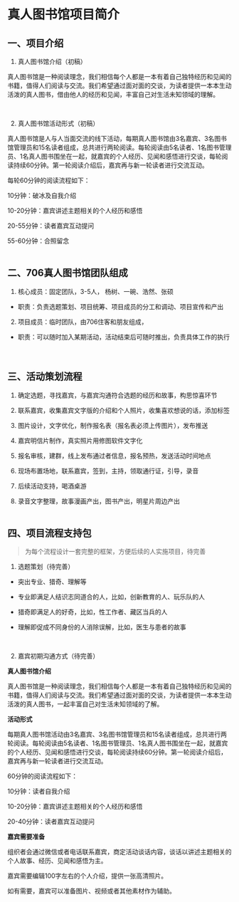 # 真人图书馆项目简介

## 一、项目介绍

1. 真人图书馆介绍（初稿）

真人图书馆是一种阅读理念，我们相信每个人都是一本有着自己独特经历和见闻的书籍，值得人们阅读与交流。我们希望通过面对面的交谈，为读者提供一本本生动活泼的真人图书，借由他人的经历和见闻，丰富自己对生活未知领域的理解。

<br>

2. 真人图书馆活动形式（初稿）

真人图书馆是人与人当面交流的线下活动，每期真人图书馆由3名嘉宾、3名图书馆管理员和15名读者组成，总共进行两轮阅读。每轮阅读由5名读者、1名图书管理员、1名真人图书围坐在一起，就嘉宾的个人经历、见闻和感悟进行交谈，每轮阅读持续60分钟。第一轮阅读介绍后，嘉宾再与新一轮读者进行交流互动。
<br>

每轮60分钟的阅读流程如下：

10分钟：破冰及自我介绍

10-20分钟：嘉宾讲述主题相关的个人经历和感悟

20-55分钟：读者嘉宾互动提问

55-60分钟：合照留念
<br><br>


## 二、706真人图书馆团队组成

1. 核心成员：固定团队，3-5人， 杨树、一碗、浩然、张硕

- 职责：负责选题策划、项目统筹、项目成员的分工和调动、项目宣传和产出

2. 项目成员：临时团队，由706住客和朋友组成，

- 职责：可以随时加入某期活动，活动结束后可随时推出，负责具体工作的执行
<br><br>
                               

## 三、活动策划流程

1. 确定选题，寻找嘉宾，与嘉宾沟通符合选题的经历和故事，构思惊喜环节

1. 联系嘉宾，收集嘉宾文字版的介绍和个人照片，收集喜欢想说的话，添加标签

1. 图片设计，文字优化，制作报名表（报名表必须上传图片），发布推送

1. 嘉宾明信片制作，真实照片用修图软件文字化

1. 报名审核，建群，线上发布通过者信息，报名预热，发送活动时间地点

1. 现场布置场地，联系嘉宾，签到，主持，领取通行证，引导，录音

1. 后续活动支持，喝酒桌游

1. 录音文字整理，故事漫画产出，图书产出，明星片周边产出
<br><br>


## 四、项目流程支持包

>为每个流程设计一套完整的框架，方便后续的人实施项目，待完善

1. 选题策划（待完善）

- 突出专业、猎奇、理解等

- 专业即满足人结识志同道合的人，比如，创新教育的人、玩乐队的人

- 猎奇即满足人的好奇，比如，性工作者、藏区当兵的人

- 理解即促成不同身份的人消除误解，比如，医生与患者的故事
<br>

2. 嘉宾初期沟通方式（待完善）

**真人图书馆介绍**

真人图书馆是一种阅读理念，我们相信每个人都是一本有着自己独特经历和见闻的书籍，值得人们阅读与交流。我们希望通过面对面的交谈，为读者提供一本本生动活泼的真人图书，一起丰富自己对生活未知领域的了解。
<br>

**活动形式**

每期真人图书馆活动由3名嘉宾、3名图书馆管理员和15名读者组成，总共进行两轮阅读。每轮阅读由5名读者、1名图书管理员、1名真人图书围坐在一起，就嘉宾的个人经历、见闻和感悟进行交谈，每轮阅读持续60分钟。第一轮阅读介绍后，嘉宾再与新一轮读者进行交流互动。
<br>

60分钟的阅读流程如下：

10分钟：读者自我介绍

10-20分钟：嘉宾讲述主题相关的个人经历和感悟

20-40分钟：读者嘉宾互动提问
<br>

**嘉宾需要准备**

组织者会通过微信或者电话联系嘉宾，商定活动谈话内容，谈话以讲述主题相关的个人故事、经历、见闻和感悟为主。

嘉宾需要编辑100字左右的个人介绍，提供一张高清照片。

如有需要，嘉宾可以准备图片、视频或者其他素材作为辅助。

 
